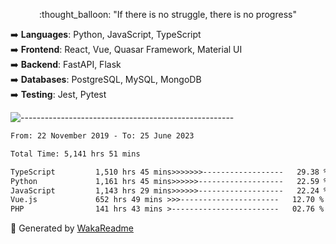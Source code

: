 <p align="center"> 
  :thought_balloon: "If there is no struggle, there is no progress"
</p>

<p align="left">
  ➡️ <strong>Languages</strong>: Python, JavaScript, TypeScript<br>
  ➡️ <strong>Frontend</strong>: React, Vue, Quasar Framework, Material UI<br>
  ➡️ <strong>Backend</strong>: FastAPI, Flask<br>
  ➡️ <strong>Databases</strong>: PostgreSQL, MySQL, MongoDB<br>
  ➡️ <strong>Testing</strong>: Jest, Pytest<br>
</p>

![-----------------------------------------------------](https://raw.githubusercontent.com/andreasbm/readme/master/assets/lines/vintage.png)

<!--START_SECTION:waka-->

```txt
From: 22 November 2019 - To: 25 June 2023

Total Time: 5,141 hrs 51 mins

TypeScript         1,510 hrs 45 mins>>>>>>>------------------   29.38 %
Python             1,161 hrs 45 mins>>>>>>-------------------   22.59 %
JavaScript         1,143 hrs 29 mins>>>>>>-------------------   22.24 %
Vue.js             652 hrs 49 mins >>>----------------------   12.70 %
PHP                141 hrs 43 mins >------------------------   02.76 %
```

<!--END_SECTION:waka-->


🚀 Generated by [WakaReadme](https://github.com/athul/waka-readme)
